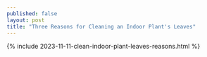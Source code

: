 ```yaml
---
published: false
layout: post
title: "Three Reasons for Cleaning an Indoor Plant's Leaves"
---
```

{% include 2023-11-11-clean-indoor-plant-leaves-reasons.html %}
